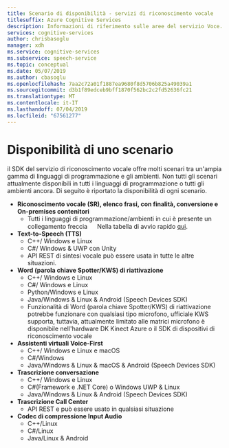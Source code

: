 ```yaml
---
title: Scenario di disponibilità - servizi di riconoscimento vocale
titlesuffix: Azure Cognitive Services
description: Informazioni di riferimento sulle aree del servizio Voce.
services: cognitive-services
author: chrisbasoglu
manager: xdh
ms.service: cognitive-services
ms.subservice: speech-service
ms.topic: conceptual
ms.date: 05/07/2019
ms.author: cbasoglu
ms.openlocfilehash: 7aa2c72a01f1887ea9680f8d5706b825a49039a1
ms.sourcegitcommit: d3b1f89edceb9bff1870f562bc2c2fd52636fc21
ms.translationtype: MT
ms.contentlocale: it-IT
ms.lasthandoff: 07/04/2019
ms.locfileid: "67561277"
---
```

# <a name="scenario-availability"></a>Disponibilità di uno scenario

il SDK del servizio di riconoscimento vocale offre molti scenari tra un'ampia gamma di linguaggi di programmazione e gli ambienti.  Non tutti gli scenari attualmente disponibili in tutti i linguaggi di programmazione o tutti gli ambienti ancora.  Di seguito è riportato la disponibilità di ogni scenario.

- **Riconoscimento vocale (SR), elenco frasi, con finalità, conversione e On-premises contenitori**
  - Tutti i linguaggi di programmazione/ambienti in cui è presente un collegamento freccia <img src="media/index/link.jpg" height="15" width="15"></img> Nella tabella di avvio rapido [qui](https://aka.ms/csspeech).
- **Text-to-Speech (TTS)**
  - C++/ Windows e Linux
  - C#/ Windows & UWP con Unity
  - API REST di sintesi vocale può essere usata in tutte le altre situazioni.
- **Word (parola chiave Spotter/KWS) di riattivazione**
  - C++/ Windows e Linux
  - C#/ Windows e Linux
  - Python/Windows e Linux
  - Java/Windows & Linux & Android (Speech Devices SDK)
  - Funzionalità di Word (parola chiave Spotter/KWS) di riattivazione potrebbe funzionare con qualsiasi tipo microfono, ufficiale KWS supporta, tuttavia, attualmente limitato alle matrici microfono è disponibile nell'hardware DK Kinect Azure o il SDK di dispositivi di riconoscimento vocale
- **Assistenti virtuali Voice-First**
  - C++/ Windows e Linux e macOS
  - C#/Windows
  - Java/Windows & Linux & macOS & Android (Speech Devices SDK)
- **Trascrizione conversazione**
  - C++/ Windows e Linux
  - C#(Framework e .NET Core) o Windows UWP & Linux
  - Java/Windows & Linux & Android (Speech Devices SDK)
- **Trascrizione Call Center**
  - API REST e può essere usato in qualsiasi situazione
- **Codec di compressione Input Audio**
  - C++/Linux
  - C#/Linux
  - Java/Linux & Android
